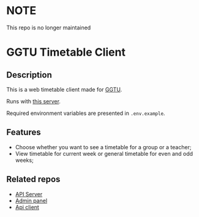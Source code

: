 # NOTE

This repo is no longer maintained

# GGTU Timetable Client

## Description

This is a web timetable client made for [GGTU](https://ggtu.ru/).

Runs with [this server](https://github.com/ksenkso/ggtu-timetable-api).

Required environment variables are presented in `.env.example`.

## Features

- Choose whether you want to see a timetable for a group or a teacher;
- View timetable for current week or general timetable for even and odd weeks;

## Related repos

- [API Server](https://github.com/ksenkso/ggtu-timetable-api)
- [Admin panel](https://github.com/ksenkso/ggtu-timetable-admin-vue)
- [Api client](https://github.com/ksenkso/ggtu-timetable-api-client)

